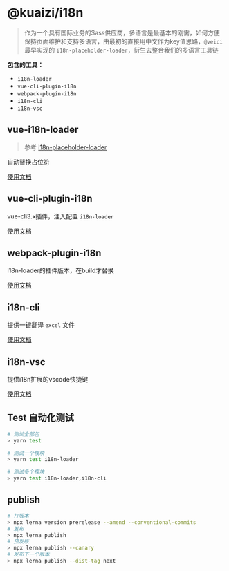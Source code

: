 # @kuaizi/i18n

> 作为一个具有国际业务的Sass供应商，多语言是最基本的刚需，如何方便保持页面维护和支持多语言，由最初的直接用中文作为key值思路，`@veici` 最早实现的 `i18n-placeholder-loader`，衍生去整合我们的多语言工具链

**包含的工具：**

* `i18n-loader`
* `vue-cli-plugin-i18n`
* `webpack-plugin-i18n`
* `i18n-cli`
* `i18n-vsc`

## vue-i18n-loader

> 参考 [i18n-placeholder-loader](https://github.com/veici/i18n-placeholder-loader)

自动替换占位符

[使用文档](./packages/@kuaizi/vue-i18n-loader/README.md)

## vue-cli-plugin-i18n

vue-cli3.x插件，注入配置 `i18n-loader`

[使用文档](./packages/@kuaizi/vue-cli-plugin-i18n/README.md)

## webpack-plugin-i18n

i18n-loader的插件版本，在build才替换

[使用文档](./packages/@kuaizi/webpack-plugin-vue-i18n/README.md)

## i18n-cli

提供一键翻译 `excel` 文件

[使用文档](./packages/@kuaizi/i18n-cli/README.md)

## i18n-vsc

提供i18n扩展的vscode快捷键

[使用文档](./packages/@kuaizi/i18n-vsc/README.md)

## Test 自动化测试

```bash
# 测试全部包
> yarn test

# 测试一个模块
> yarn test i18n-loader

# 测试多个模块
> yarn test i18n-loader,i18n-cli
```

## publish

```bash
# 打版本
> npx lerna version prerelease --amend --conventional-commits
# 发布
> npx lerna publish
# 预发版
> npx lerna publish --canary
# 发布下一个版本
> npx lerna publish --dist-tag next
```
